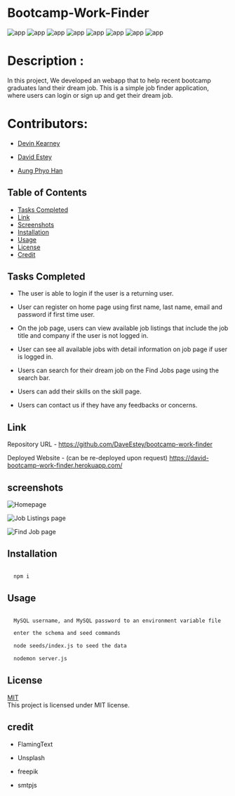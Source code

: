 # Bootcamp-Work-Finder

![app](https://img.shields.io/badge/Express.js-brightgreen) ![app](https://img.shields.io/badge/-MySQL-blue) ![app](https://img.shields.io/badge/-Sequelize-yellowgreen) ![app](https://img.shields.io/badge/MVC-brown)  ![app](https://img.shields.io/badge/connect-flash-brightgreen)
 ![app](https://img.shields.io/badge/-Bulma-blue) ![app](https://img.shields.io/badge/-Handlebars-yellowgreen)  ![app](https://img.shields.io/badge/Express-Session-brown)
 
 # Description :
 
In this project, We developed an webapp that to help recent bootcamp graduates land their dream job. This is a simple job finder application, where users can login or sign up and get their dream job.

# Contributors:

* [Devin Kearney](https://github.com/Friduwulf)

* [David Estey](https://github.com/DaveEstey)

* [Aung Phyo Han](https://github.com/Aungphyohan5)




## Table of Contents

- [Tasks Completed](#TaskCompleted)
- [Link](#Link)
- [Screenshots](#screenshots)
- [Installation](#Installation)
- [Usage](#Usage)
- [License](#license)
- [Credit](#credit)




## Tasks Completed

- The user is able to login if the user is a returning user.

- User can register on home page using first name, last name, email and password if first time user.

- On the job page, users can view available job listings that include the job title and company if the user is not logged in.

- User can see all available jobs with detail information on job page if user is logged in.

- Users can search for their dream job on the Find Jobs page using the search bar.

- Users can add their skills on the skill page.

- Users can contact us if they have any feedbacks or concerns.


## Link


Repository URL  - https://github.com/DaveEstey/bootcamp-work-finder

Deployed Website - (can be re-deployed upon request) https://david-bootcamp-work-finder.herokuapp.com/

## screenshots

![Homepage](https://user-images.githubusercontent.com/112873819/220372774-ee55962d-e780-462d-bb9a-1153cf9d06b5.png)

![Job Listings page](https://user-images.githubusercontent.com/112873819/220372918-f098a6b6-dec5-4f72-a53d-a2a872307b60.png)

![Find Job page](https://user-images.githubusercontent.com/112873819/220373309-8ce779ed-0a8c-4e23-a98c-730c74b67d52.png)



## Installation

```bash

  npm i 

```
    


## Usage

```bash

  MySQL username, and MySQL password to an environment variable file

  enter the schema and seed commands

  node seeds/index.js to seed the data

  nodemon server.js 

```





## License

[MIT](https://choosealicense.com/licenses/mit/) 
<br>
This project is licensed under MIT license.


## credit

- FlamingText

- Unsplash

- freepik

- smtpjs
